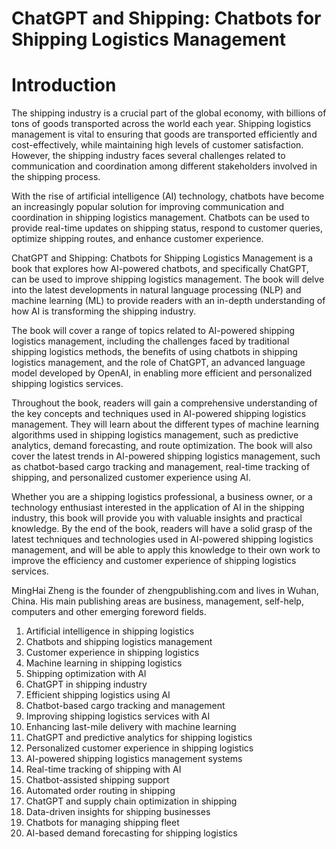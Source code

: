 # ChatGPT and Shipping: Chatbots for Shipping Logistics Management

# Introduction

The shipping industry is a crucial part of the global economy, with billions of tons of goods transported across the world each year. Shipping logistics management is vital to ensuring that goods are transported efficiently and cost-effectively, while maintaining high levels of customer satisfaction. However, the shipping industry faces several challenges related to communication and coordination among different stakeholders involved in the shipping process.

With the rise of artificial intelligence (AI) technology, chatbots have become an increasingly popular solution for improving communication and coordination in shipping logistics management. Chatbots can be used to provide real-time updates on shipping status, respond to customer queries, optimize shipping routes, and enhance customer experience.

ChatGPT and Shipping: Chatbots for Shipping Logistics Management is a book that explores how AI-powered chatbots, and specifically ChatGPT, can be used to improve shipping logistics management. The book will delve into the latest developments in natural language processing (NLP) and machine learning (ML) to provide readers with an in-depth understanding of how AI is transforming the shipping industry.

The book will cover a range of topics related to AI-powered shipping logistics management, including the challenges faced by traditional shipping logistics methods, the benefits of using chatbots in shipping logistics management, and the role of ChatGPT, an advanced language model developed by OpenAI, in enabling more efficient and personalized shipping logistics services.

Throughout the book, readers will gain a comprehensive understanding of the key concepts and techniques used in AI-powered shipping logistics management. They will learn about the different types of machine learning algorithms used in shipping logistics management, such as predictive analytics, demand forecasting, and route optimization. The book will also cover the latest trends in AI-powered shipping logistics management, such as chatbot-based cargo tracking and management, real-time tracking of shipping, and personalized customer experience using AI.

Whether you are a shipping logistics professional, a business owner, or a technology enthusiast interested in the application of AI in the shipping industry, this book will provide you with valuable insights and practical knowledge. By the end of the book, readers will have a solid grasp of the latest techniques and technologies used in AI-powered shipping logistics management, and will be able to apply this knowledge to their own work to improve the efficiency and customer experience of shipping logistics services.

MingHai Zheng is the founder of zhengpublishing.com and lives in Wuhan, China. His main publishing areas are business, management, self-help, computers and other emerging foreword fields.



1. Artificial intelligence in shipping logistics
2. Chatbots and shipping logistics management
3. Customer experience in shipping logistics
4. Machine learning in shipping logistics
5. Shipping optimization with AI
6. ChatGPT in shipping industry
7. Efficient shipping logistics using AI
8. Chatbot-based cargo tracking and management
9. Improving shipping logistics services with AI
10. Enhancing last-mile delivery with machine learning
11. ChatGPT and predictive analytics for shipping logistics
12. Personalized customer experience in shipping logistics
13. AI-powered shipping logistics management systems
14. Real-time tracking of shipping with AI
15. Chatbot-assisted shipping support
16. Automated order routing in shipping
17. ChatGPT and supply chain optimization in shipping
18. Data-driven insights for shipping businesses
19. Chatbots for managing shipping fleet
20. AI-based demand forecasting for shipping logistics


